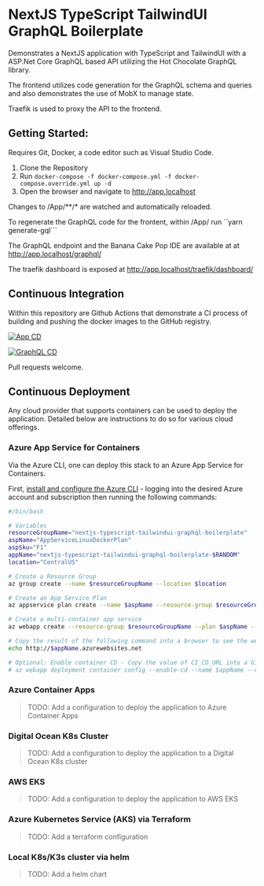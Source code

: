 # NextJS TypeScript TailwindUI GraphQL Boilerplate

Demonstrates a NextJS application with TypeScript and TailwindUI with a ASP.Net Core GraphQL based API utilizing the Hot Chocolate GraphQL library.


The frontend utilizes code generation for the GraphQL schema and queries and also demonstrates the use of MobX to manage state.

Traefik is used to proxy the API to the frontend.

## Getting Started:

Requires Git, Docker, a code editor such as Visual Studio Code.

1. Clone the Repository
2. Run ```docker-compose -f docker-compose.yml -f docker-compose.override.yml up -d```
3. Open the browser and navigate to http://app.localhost

Changes to /App/**/* are watched and automatically reloaded.

To regenerate the GraphQL code for the frontent, within /App/ run ``yarn generate-gql```


The GraphQL endpoint and the Banana Cake Pop IDE are available at at http://app.localhost/graphql/

The traefik dashboard is exposed at http://app.localhost/traefik/dashboard/

## Continuous Integration
Within this repository are Github Actions that demonstrate a CI process of building and pushing the docker images to the GitHub registry.


[![App CD](https://github.com/rdacorporation/nextjs-typescript-tailwindui-graphql-boilerplate/actions/workflows/app-cd.yml/badge.svg)](https://github.com/rdacorporation/nextjs-typescript-tailwindui-graphql-boilerplate/actions/workflows/app-cd.yml)

[![GraphQL CD](https://github.com/rdacorporation/nextjs-typescript-tailwindui-graphql-boilerplate/actions/workflows/graphql-cd.yml/badge.svg)](https://github.com/rdacorporation/nextjs-typescript-tailwindui-graphql-boilerplate/actions/workflows/graphql-cd.yml)

Pull requests welcome.

## Continuous Deployment

Any cloud provider that supports containers can be used to deploy the application. Detailed below are instructions to do so for various cloud offerings.

### Azure App Service for Containers

Via the Azure CLI, one can deploy this stack to an Azure App Service for Containers.

First, [install and configure the Azure CLI](https://docs.microsoft.com/en-us/cli/azure/install-azure-cli) - logging into the desired Azure account and subscription then running the following commands:

``` bash
#/bin/bash

# Variables
resourceGroupName="nextjs-typescript-tailwindui-graphql-boilerplate"
aspName="AppServiceLinuxDockerPlan"
aspSku="F1"
appName="nextjs-typescript-tailwindui-graphql-boilerplate-$RANDOM"
location="CentralUS"

# Create a Resource Group
az group create --name $resourceGroupName --location $location

# Create an App Service Plan
az appservice plan create --name $aspName --resource-group $resourceGroupName --location $location --is-linux --sku $aspSku

# Create a multi-container app service
az webapp create --resource-group $resourceGroupName --plan $aspName --name $appName --multicontainer-config-type compose --multicontainer-config-file docker-compose-azure.yml

# Copy the result of the following command into a browser to see the web app.
echo http://$appName.azurewebsites.net

# Optional: Enable container CD - Copy the value of CI_CD_URL into a Github Secret and update GH Actions workflow to use that secret. If testing the webhook url at the command line, remember to escape the $ sign with \$.
# az webapp deployment container config --enable-cd --name $appName --resource-group $resourceGroupName
```

### Azure Container Apps

> TODO: Add a configuration to deploy the application to Azure Container Apps

### Digital Ocean K8s Cluster

> TODO: Add a configuration to deploy the application to a Digital Ocean K8s cluster

### AWS EKS

> TODO: Add a configuration to deploy the application to AWS EKS

### Azure Kubernetes Service (AKS) via Terraform

> TODO: Add a terraform configuration

### Local K8s/K3s cluster via helm

> TODO: Add a helm chart